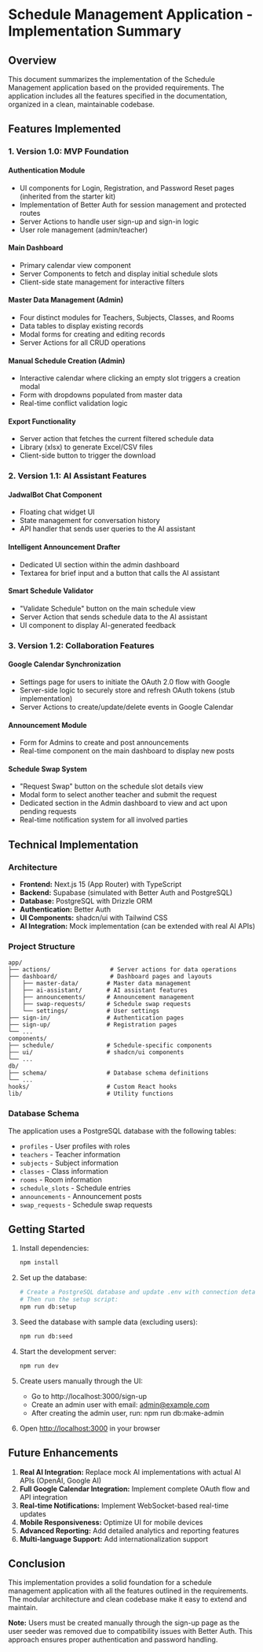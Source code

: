 # Schedule Management Application - Implementation Summary

## Overview
This document summarizes the implementation of the Schedule Management application based on the provided requirements. The application includes all the features specified in the documentation, organized in a clean, maintainable codebase.

## Features Implemented

### 1. Version 1.0: MVP Foundation

#### Authentication Module
- UI components for Login, Registration, and Password Reset pages (inherited from the starter kit)
- Implementation of Better Auth for session management and protected routes
- Server Actions to handle user sign-up and sign-in logic
- User role management (admin/teacher)

#### Main Dashboard
- Primary calendar view component
- Server Components to fetch and display initial schedule slots
- Client-side state management for interactive filters

#### Master Data Management (Admin)
- Four distinct modules for Teachers, Subjects, Classes, and Rooms
- Data tables to display existing records
- Modal forms for creating and editing records
- Server Actions for all CRUD operations

#### Manual Schedule Creation (Admin)
- Interactive calendar where clicking an empty slot triggers a creation modal
- Form with dropdowns populated from master data
- Real-time conflict validation logic

#### Export Functionality
- Server action that fetches the current filtered schedule data
- Library (xlsx) to generate Excel/CSV files
- Client-side button to trigger the download

### 2. Version 1.1: AI Assistant Features

#### JadwalBot Chat Component
- Floating chat widget UI
- State management for conversation history
- API handler that sends user queries to the AI assistant

#### Intelligent Announcement Drafter
- Dedicated UI section within the admin dashboard
- Textarea for brief input and a button that calls the AI assistant

#### Smart Schedule Validator
- "Validate Schedule" button on the main schedule view
- Server Action that sends schedule data to the AI assistant
- UI component to display AI-generated feedback

### 3. Version 1.2: Collaboration Features

#### Google Calendar Synchronization
- Settings page for users to initiate the OAuth 2.0 flow with Google
- Server-side logic to securely store and refresh OAuth tokens (stub implementation)
- Server Actions to create/update/delete events in Google Calendar

#### Announcement Module
- Form for Admins to create and post announcements
- Real-time component on the main dashboard to display new posts

#### Schedule Swap System
- "Request Swap" button on the schedule slot details view
- Modal form to select another teacher and submit the request
- Dedicated section in the Admin dashboard to view and act upon pending requests
- Real-time notification system for all involved parties

## Technical Implementation

### Architecture
- **Frontend:** Next.js 15 (App Router) with TypeScript
- **Backend:** Supabase (simulated with Better Auth and PostgreSQL)
- **Database:** PostgreSQL with Drizzle ORM
- **Authentication:** Better Auth
- **UI Components:** shadcn/ui with Tailwind CSS
- **AI Integration:** Mock implementation (can be extended with real AI APIs)

### Project Structure
```
app/
├── actions/                 # Server actions for data operations
├── dashboard/               # Dashboard pages and layouts
│   ├── master-data/        # Master data management
│   ├── ai-assistant/       # AI assistant features
│   ├── announcements/      # Announcement management
│   ├── swap-requests/      # Schedule swap requests
│   └── settings/           # User settings
├── sign-in/                # Authentication pages
├── sign-up/                # Registration pages
└── ...
components/
├── schedule/               # Schedule-specific components
├── ui/                     # shadcn/ui components
└── ...
db/
├── schema/                 # Database schema definitions
└── ...
hooks/                      # Custom React hooks
lib/                        # Utility functions
```

### Database Schema
The application uses a PostgreSQL database with the following tables:
- `profiles` - User profiles with roles
- `teachers` - Teacher information
- `subjects` - Subject information
- `classes` - Class information
- `rooms` - Room information
- `schedule_slots` - Schedule entries
- `announcements` - Announcement posts
- `swap_requests` - Schedule swap requests

## Getting Started

1. Install dependencies:
   ```bash
   npm install
   ```

2. Set up the database:
   ```bash
   # Create a PostgreSQL database and update .env with connection details
   # Then run the setup script:
   npm run db:setup
   ```

3. Seed the database with sample data (excluding users):
   ```bash
   npm run db:seed
   ```

4. Start the development server:
   ```bash
   npm run dev
   ```

5. Create users manually through the UI:
   - Go to http://localhost:3000/sign-up
   - Create an admin user with email: admin@example.com
   - After creating the admin user, run: npm run db:make-admin

6. Open [http://localhost:3000](http://localhost:3000) in your browser

## Future Enhancements

1. **Real AI Integration:** Replace mock AI implementations with actual AI APIs (OpenAI, Google AI)
2. **Full Google Calendar Integration:** Implement complete OAuth flow and API integration
3. **Real-time Notifications:** Implement WebSocket-based real-time updates
4. **Mobile Responsiveness:** Optimize UI for mobile devices
5. **Advanced Reporting:** Add detailed analytics and reporting features
6. **Multi-language Support:** Add internationalization support

## Conclusion

This implementation provides a solid foundation for a schedule management application with all the features outlined in the requirements. The modular architecture and clean codebase make it easy to extend and maintain.

**Note:** Users must be created manually through the sign-up page as the user seeder was removed due to compatibility issues with Better Auth. This approach ensures proper authentication and password handling.